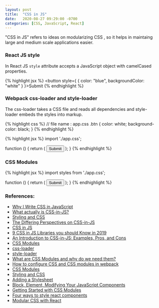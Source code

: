 ```yaml
---
layout: post
title:  "CSS in JS"
date:   2020-08-27 09:29:00 -0700
categories: [CSS, JavaScript, React]
---
```


"CSS in JS" refers to ideas on modularizing CSS , so it helps in maintaing large and medium scale
applications easier.

### React JS style
In React JS `style` attribute accepts a JavaScript object with camelCased properties. 

{% highlight jsx %}
<button style={
    { color: "blue", backgroundColor: "white" }
}>Submit</button>
{% endhighlight %}

### Webpack css-loader and style-loader
The css-loader takes a CSS file and reads all dependencies and style-loader embeds the styles into markup.

{% highlight css %}
// file name : app.css
.btn {
    color: white;
    background-color: black;
}
{% endhighlight %}

{% highlight jsx %}
import './app.css';

function () {
    return (
        <button className="btn">Submit</button>
    );
}
{% endhighlight %}

### CSS Modules

{% highlight jsx %}
import styles from './app.css';

function () {
    return (
        <button className={styles.btn}>Submit</button>
    );
}
{% endhighlight %}


### References:
- [Why I Write CSS in JavaScript](https://mxstbr.com/thoughts/css-in-js)
- [What actually is CSS-in-JS?](https://medium.com/dailyjs/what-is-actually-css-in-js-f2f529a2757)
- [Styling and CSS](https://reactjs.org/docs/faq-styling.html)
- [The Differing Perspectives on CSS-in-JS](https://css-tricks.com/the-differing-perspectives-on-css-in-js/)
- [CSS in JS](https://github.com/MicheleBertoli/css-in-js)
- [9 CSS in JS Libraries you should Know in 2019](https://blog.bitsrc.io/9-css-in-js-libraries-you-should-know-in-2018-25afb4025b9b)
- [An Introduction to CSS-in-JS: Examples, Pros, and Cons](https://webdesign.tutsplus.com/articles/an-introduction-to-css-in-js-examples-pros-and-cons--cms-33574)
- [CSS Modules](https://github.com/css-modules/css-modules)
- [css-loader](https://webpack.js.org/loaders/css-loader/)
- [style-loader](https://webpack.js.org/loaders/style-loader/)
- [What are CSS Modules and why do we need them?](https://css-tricks.com/css-modules-part-1-need/)
- [How to configure CSS and CSS modules in webpack](https://blog.jakoblind.no/css-modules-webpack/)
- [CSS Modules](https://glenmaddern.com/articles/css-modules)
- [Styling and CSS](https://reactjs.org/docs/faq-styling.html)
- [Adding a Stylesheet](https://create-react-app.dev/docs/adding-a-stylesheet/)
- [Block, Element, Modifying Your JavaScript Components](https://medium.com/seek-blog/block-element-modifying-your-javascript-components-d7f99fcab52b)
- [Getting Started with CSS Modules](https://css-tricks.com/css-modules-part-2-getting-started/)
- [Four ways to style react components](https://codeburst.io/4-four-ways-to-style-react-components-ac6f323da822)
- [Modular CSS with React](https://medium.com/@pioul/modular-css-with-react-61638ae9ea3e#.re1pdcz87)